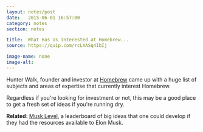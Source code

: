 ```yaml
---
layout: notes/post
date:   2015-06-01 16:57:00
category: notes
section: notes

title:  What Has Us Interested at Homebrew...
source: https://quip.com/rcLXASq4IbIj

image-name: none
image-alt:
---
```


Hunter Walk, founder and investor at [Homebrew](https://twitter.com/homebrew) came up with a huge list of subjects and areas of expertise that currently interest Homebrew.

Regardless if you're looking for investment or not, this may be a good place to get a fresh set of ideas if you're running dry.

**Related:** [Musk Level](http://www.musklevel.com/), a leaderboard of big ideas that one could develop if they had the resources available to Elon Musk.